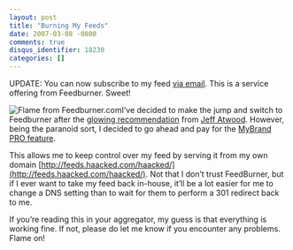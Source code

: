 ```yaml
---
layout: post
title: "Burning My Feeds"
date: 2007-03-08 -0800
comments: true
disqus_identifier: 18230
categories: []
---
```

UPDATE: You can now subscribe to my feed [via
email](http://www.feedburner.com/fb/a/emailverifySubmit?feedId=527603 "subscribe via email").
This is a service offering from Feedburner. Sweet!

![Flame from
Feedburner.com](http://haacked.com/images/haacked_com/WindowsLiveWriter/BurningMyFeeds_C99B/flamocon_190h%5B9%5D.gif)I’ve
decided to make the jump and switch to Feedburner after the [glowing
recommendation](http://www.codinghorror.com/blog/archives/000807.html "Reducing Website Bandwidth")
from [Jeff Atwood](http://www.codinghorror.com/blog/ "Jeff Atwood").
However, being the paranoid sort, I decided to go ahead and pay for the
[MyBrand PRO
feature](http://www.feedburner.com/fb/a/publishers/mybrand;jsessionid=90DFA112C8BFE3762618061519CF877F.fb1 "MyBrand Overview and FAQ").

This allows me to keep control over my feed by serving it from my own
domain
[http://feeds.haacked.com/haacked/](http://feeds.haacked.com/haacked/).
Not that I don’t trust FeedBurner, but if I ever want to take my feed
back in-house, it’ll be a lot easier for me to change a DNS setting than
to wait for them to perform a 301 redirect back to me.

If you’re reading this in your aggregator, my guess is that everything
is working fine. If not, please do let me know if you encounter any
problems. Flame on!

